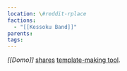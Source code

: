 ```yaml
---
location: \#reddit-rplace
factions:
  - "[[Kessoku Band]]"
parents: 
tags: 
---
```

*[[Domo]]* [shares](https://discord.com/channels/1093664259273130084/1131230952119615600/1131430338745348189) [template-making tool](https://charity.pxls.space/tutorial).
